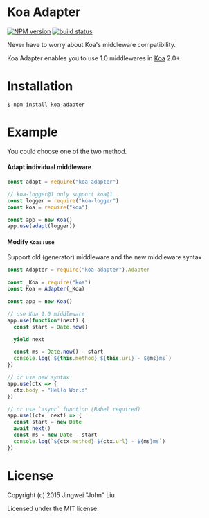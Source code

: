 # Koa Adapter

  [![NPM version][npm-image]][npm-url]
  [![build status][travis-image]][travis-url]

Never have to worry about Koa's middleware compatibility.

Koa Adapter enables you to use 1.0 middlewares in [Koa] 2.0+.

# Installation

```
$ npm install koa-adapter
```

# Example
You could choose one of the two method.

#### Adapt individual middleware
```js
const adapt = require("koa-adapter")

// koa-logger@1 only support koa@1
const logger = require("koa-logger")
const koa = require("koa")

const app = new Koa()
app.use(adapt(logger))

```

#### Modify `Koa::use`
Support old (generator) middleware and the new middleware syntax

```js
const Adapter = require("koa-adapter").Adapter

const _Koa = require("koa")
const Koa = Adapter(_Koa)

const app = new Koa()

// use Koa 1.0 middleware
app.use(function*(next) {
  const start = Date.now()

  yield next

  const ms = Date.now() - start
  console.log(`${this.method} ${this.url} - ${ms}ms`)
})

// or use new syntax
app.use(ctx => {
  ctx.body = "Hello World"
})

// or use `async` function (Babel required)
app.use((ctx, next) => {
  const start = new Date
  await next()
  const ms = new Date - start
  console.log(`${ctx.method} ${ctx.url} - ${ms}ms`)
})

```


# License

Copyright (c) 2015 Jingwei "John" Liu

Licensed under the MIT license.
  
[Koa]: https://github.com/koajs/koa
[npm-image]: https://img.shields.io/npm/v/koa-adapter.svg?style=flat-square
[npm-url]: https://npmjs.org/package/koa-adapter
[travis-image]: https://img.shields.io/th507/koa-adapter/master.svg?style=flat-square
[travis-url]: https://travis-ci.org/th507/koa-adapter
